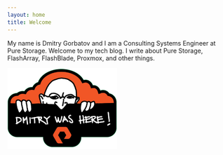 ```yaml
---
layout: home
title: Welcome
---
```


My name is Dmitry Gorbatov and I am a Consulting Systems Engineer at Pure Storage. Welcome to my tech blog. I write about Pure Storage, FlashArray, FlashBlade, Proxmox, and other things.

<img src="/assets/images/homepage/dmitry-was-here.jpg" alt="Banner alt text" width="250">

